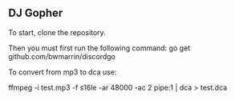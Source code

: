 DJ Gopher
----------

To start, clone the repository.

Then you must first run the following command: go get github.com/bwmarrin/discordgo

To convert from mp3 to dca use:

ffmpeg -i test.mp3 -f s16le -ar 48000 -ac 2 pipe:1 | dca > test.dca
